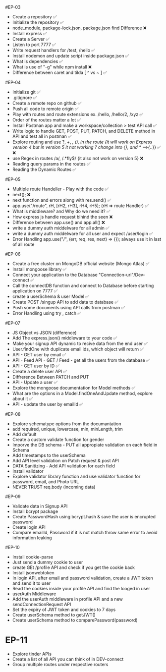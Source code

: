#EP-03

- Create a repository  ✅
- Initialize the repository     ✅
- node_module, package-lock.json, package.json find Difference  ❌
- Install express       ✅
- Create a Server       ✅
- Listen to port 7777   ✅
- Write request handlers for /test, /hello      ✅
- Install nodemon and update script inside package.json     ✅
- What is dependencies      ✅
- What is use of "-g" while npm install     ❌
- Difference between caret and tilda [ ^ vs ~ ]     ✅

#EP-04

- Initialize git    ✅
- .gitignore        ✅
- Create a remote repo on github    ✅
- Push all code to remote origin    ✅
- Play with routes and route extensions ex. /hello, /hello/2, /xyz  ✅
- Order of the routes matter a lot      ✅
- Install Postman app and make a workspace/collection > test API call   ✅
- Write logic to handle GET, POST, PUT, PATCH, and DELETE method in API and test all in postman ✅
- Explore routing and use ?, +, *, (), in the route {it will work on Express version 4 but in version 5 it not working ? change into {}, and * ==>{*..}}    ✅ ❌
- use Regex in routes /a/, /.*fly$/ {it also not work on version 5}     ❌
- Reading query params in the routes    ✅
- Reading the Dynamic Routes    ✅

#EP-05

- Multiple route Handeller - Play with the code ✅
- next();   ❌
- next function and errors along with res.send()     ✅
- app.use("/route", rH, [rH2, rH3], rH4, rH5); (rH => route Handler)     ✅
- What is middleware? and Why do we need it?     ✅
- How express js handle request bihind the seen     ❌
- Difference between app.use() and app.all()        ❌
- write a dummy auth middelware for all admin    ✅
- write a dummy auth middelware for all user and expect /user/login  ✅
- Error Handling app.use("/", (err, req, res, next) => {}); always use it in last of all route


#EP-06

- Create a free cluster on MongoDB official website (Mongo Atlas) ✅
- Install mongoose library  ✅
- Connect your application to the Database "Connection-url"/Dev-connect     ✅
- Call the connectDB function and connect to Database before starting application on 7777  ✅
- create a userSchema & user Model      ✅
- Create POST /singup API to add data to database       ✅
- Push some documents using API calls from postman      ✅
- Error Handling using try , catch      ✅

#EP-07

- JS Object vs JSON (difference)    
- Add The express.json() middleware to your code    ✅
- Make your signup API dynamic to recive data from the end user     ✅
- User.findOne with duplicate email ids, which object will return   ✅
- API - GET user by email   ✅
- API - Feed API - GET / Feed - get all the users from the database ✅
- API - GET user by ID      ✅
- Create a delete user API      ✅
- Diffrerence Between PATCH and PUT     
- API - Update a user   ✅
- Explore the mongoose documentation for Model methods  ✅
- What are the options in a Model.findOneAndUpdate method, explore about it     ✅
- API - update the user by emailId      ✅

#EP-08

- Explore schematype options from the documantation
- add required, unique, lowercase, min, minLength, trim
- Add default 
- Create a custom validate function for gender
- Imporve the DB schema - PUT all appropiate validation on each field in Schema
- Add timestamps to the userSchema
- Add API level validation on Patch request & post API
- DATA Sanitizing - Add API validation for each field
- Install validator
- Explore validator library function and use validator function for password, email, and Photo URL
- NEVER TRUST req.body (incoming data)

#EP-09

- Validate data in Signup API
- Install bcrypt package
- Create PasswordHash using bcrypt.hash & save the user is encrupted password
- Create login API
- Compare emailId, Password if it is not match throw same error to avoid information leaking

#EP-10

- Install cookie-parse
- Just send a dummy cookie to user
- create GEt /profile API and check if you get the cookie back 
- Install jsonwebtoken 
- In login API, after email and password validation, create a JWT token and send it to user
- Read the cookies inside your profile API and find the looged in user 
- userAuth Middleware
- Add the userAuth middleware in profile API and a new sendConnectionRequest API
- Set the expiry of JWT token and cookies to 7 days
- Create userSchema method to getJWT()
- Create userSchema method to comparePassword(password)

# EP-11

- Explore tinder APIs
- Create a list of all API you can think of in DEV-connect
- Group multiple routes under respective routers